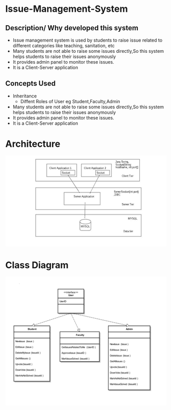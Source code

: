 # Issue-Management-System

## Description/ Why developed this system
 - Issue management system is used by students to raise issue related to different categories
like teaching, sanitation, etc
 - Many students are not able to raise some issues directly,So this system helps students to raise their issues anonymously 
 - It provides admin panel to monitor these issues.
 - It is a Client-Server application
 
 ## Concepts Used
 - Inheritance
   - Diffent Roles of User eg Student,Faculty,Admin
 - Many students are not able to raise some issues directly,So this system helps students to raise their issues anonymously 
 - It provides admin panel to monitor these issues.
 - It is a Client-Server application
 
 
# Architecture
![Architecture](https://github.com/saurabhkoshatwar/Issue-Management-System/blob/master/Diagrams/Architecture2.jpg)

# Class Diagram
![Class Diagram](https://github.com/saurabhkoshatwar/Issue-Management-System/blob/master/Diagrams/IMSClassDiagram.jpg)



